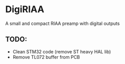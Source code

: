 # DigiRIAA
A small and compact RIAA preamp with digital outputs




## TODO:
  - Clean STM32 code (remove ST heavy HAL lib)
  - Remove TL072 buffer from PCB
